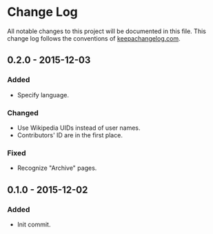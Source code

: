 # Change Log
All notable changes to this project will be documented in this file. This change log follows the conventions of [keepachangelog.com](http://keepachangelog.com/).

## 0.2.0 - 2015-12-03
### Added
- Specify language.

### Changed
- Use Wikipedia UIDs instead of user names.
- Contributors' ID are in the first place.

### Fixed
- Recognize "Archive" pages.

## 0.1.0 - 2015-12-02
### Added
- Init commit.
